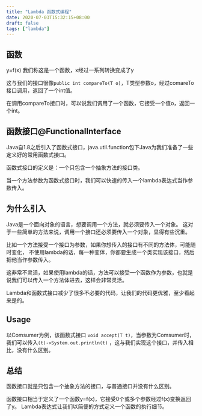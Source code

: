 ```yaml
---
title: "Lambda 函数式编程"
date: 2020-07-03T15:32:15+08:00
draft: false
tags: ["lambda"]
---
```


## 函数

y=f(x) 我们称这是一个函数，x经过一系列转换变成了y

这与我们的接口很像`public int compareTo(T o)`，T类型参数o，经过comareTo接口调用，返回了一个int值。

在调用compareTo接口时，可以说我们调用了一个函数，它接受一个值o，返回一个int。

## 函数接口@FunctionalInterface

Java自1.8之后引入了函数式接口，java.util.function包下Java为我们准备了一些定义好的常用函数式接口。

函数式接口的定义是：一个只包含一个抽象方法的接口类。

当一个方法参数为函数式接口时，我们可以快速的传入一个lambda表达式当作参数传入。

## 为什么引入

Java是一个面向对象的语言，想要调用一个方法，就必须要传入一个对象。
这对于一些简单的方法来说，调用一个接口还必须要传入一个对象，显得有些沉重。

比如一个方法接受一个接口为参数，如果你想传入的接口有不同的方法体，可能随时变化，
不使用lambda的话，每一种变体，你都要生成一个类实现该接口，然后把他当作参数传入。

这非常不灵活，如果使用lambda的话，方法可以接受一个函数作为参数，也就是说我们可以传入一个方法体进去，这样会非常灵活。

Lambda和函数式接口减少了很多不必要的代码，让我们的代码更优雅，至少看起来是的。

## Usage

以Comsumer为例，该函数式接口 `void accept(T t)`，当参数为Comsumer时，我们可以传入`(t)->System.out.println(t)`
，这与我们实现这个接口，并传入相比，没有什么区别。

## 总结

函数接口就是只包含一个抽象方法的接口，与普通接口并没有什么区别。

函数接口相当于定义了一个函数y=f(x)，它接受0个或多个参数经过f(x)变换返回了y。
Lambda表达式让我们以简便的方式定义一个函数的执行细节。

